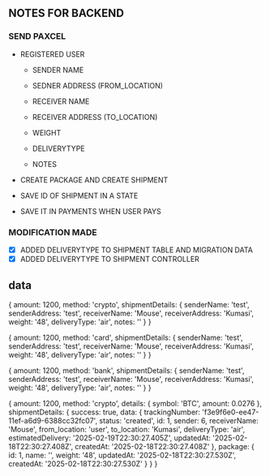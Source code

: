 ## NOTES FOR BACKEND

### SEND PAXCEL
- REGISTERED USER
    - SENDER NAME 
    - SEDNER ADDRESS (FROM_LOCATION)

    - RECEIVER NAME
    - RECEIVER ADDRESS (TO_LOCATION)

    - WEIGHT
    - DELIVERYTYPE 
    - NOTES

- CREATE PACKAGE AND CREATE SHIPMENT
- SAVE ID OF SHIPMENT IN A STATE 
- SAVE IT IN PAYMENTS WHEN USER PAYS


### MODIFICATION MADE
- [X] ADDED DELIVERYTYPE TO SHIPMENT TABLE AND MIGRATION DATA
- [X] ADDED DELIVERYTYPE TO SHIPMENT CONTROLLER

## data
{
  amount: 1200,
  method: 'crypto',
  shipmentDetails: {
    senderName: 'test',
    senderAddress: 'test',
    receiverName: 'Mouse',
    receiverAddress: 'Kumasi',
    weight: '48',
    deliveryType: 'air',
    notes: ''
  }
}

{
  amount: 1200,
  method: 'card',
  shipmentDetails: {
    senderName: 'test',
    senderAddress: 'test',
    receiverName: 'Mouse',
    receiverAddress: 'Kumasi',
    weight: '48',
    deliveryType: 'air',
    notes: ''
  }
}

{
  amount: 1200,
  method: 'bank',
  shipmentDetails: {
    senderName: 'test',
    senderAddress: 'test',
    receiverName: 'Mouse',
    receiverAddress: 'Kumasi',
    weight: '48',
    deliveryType: 'air',
    notes: ''
  }
}

{
  amount: 1200,
  method: 'crypto',
  details: { symbol: 'BTC', amount: 0.0276 },
  shipmentDetails: {
    success: true,
    data: {
      trackingNumber: 'f3e9f6e0-ee47-11ef-a6d9-6388cc32fc07',
      status: 'created',
      id: 1,
      sender: 6,
      receiverName: 'Mouse',
      from_location: 'user',
      to_location: 'Kumasi',
      deliveryType: 'air',
      estimatedDelivery: '2025-02-19T22:30:27.405Z',
      updatedAt: '2025-02-18T22:30:27.408Z',
      createdAt: '2025-02-18T22:30:27.408Z'
    },
    package: {
      id: 1,
      name: '',
      weight: '48',
      updatedAt: '2025-02-18T22:30:27.530Z',
      createdAt: '2025-02-18T22:30:27.530Z'
    }
  }
}
